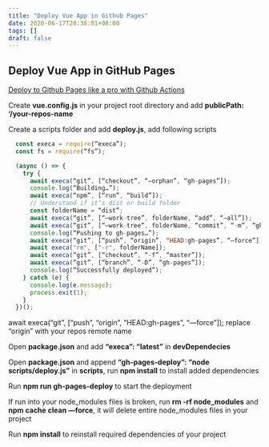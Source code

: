 ```yaml
---
title: "Deploy Vue App in Github Pages"
date: 2020-06-17T20:38:01+08:00
tags: []
draft: false
---
```


## Deploy Vue App in GitHub Pages
[Deploy to Github Pages like a pro with Github Actions](https://dev.to/rolanddoda/deploy-to-github-pages-like-a-pro-with-github-actions-4hdg)

Create **vue.config.js** in your project root directory and add **publicPath: ‘/your-repos-name**

Create a scripts folder and add **deploy.js**, add following scripts

```javascript
  const execa = require(“execa”);
  const fs = require(“fs”);

  (async () => {
    try {
      await execa(“git”, [“checkout”, “—orphan”, “gh-pages”]);
      console.log(“Building…”);
      await execa(“npm”, [“run”, “build”]);
      // Understand if it’s dist or build folder
      const folderName = “dist”;
      await execa(“git”, [“—work-tree”, folderName, “add”, “—all”]);
      await execa(“git”, [“—work-tree”, folderName, “commit”, “-m”, “gh-pages”]);
      console.log(“Pushing to gh-pages…”);
      await execa(“git”, [“push”, “origin”, “HEAD:gh-pages”, “—force”]);
      await execa("rm", ["-r", folderName]);
      await execa(“git”, [“checkout”, “-f”, “master”]);
      await execa(“git”, [“branch”, “-D”, “gh-pages”]);
      console.log(“Successfully deployed”);
    } catch (e) {
      console.log(e.message);
      process.exit(1);
    }
  })();
```

await execa(“git”, [“push”, “origin”, “HEAD:gh-pages”, “—force”]); replace “origin” with your repos remote name

Open **package.json** and add **“execa”: “latest”** in **devDependecies**

Open **package.json** and append **“gh-pages-deploy”: “node scripts/deploy.js”** in **scripts**, run **npm install** to install added dependencies

Run **npm run gh-pages-deploy** to start the deployment

If run into your node_modules files is broken, run **rm -rf node_modules** and **npm cache clean —force**, it will delete entire node_modules files in your project

Run **npm install** to reinstall required dependencies of your project